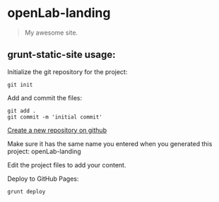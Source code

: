 # openLab-landing
> My awesome site.

## grunt-static-site usage:
Initialize the git repository for the project:
```
git init
```

Add and commit the files:
```
git add .
git commit -m 'initial commit'
```

[Create a new repository on github](http://github.com/new)

Make sure it has the same name you entered when you generated this project: openLab-landing

Edit the project files to add your content.

Deploy to GitHub Pages:
```
grunt deploy
```